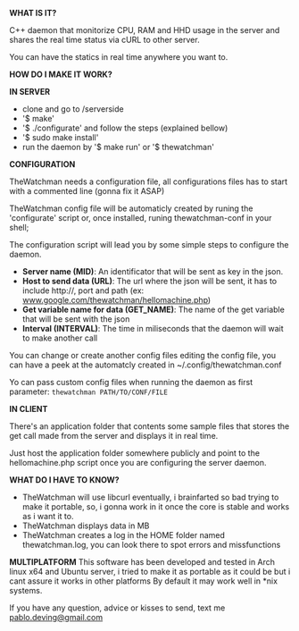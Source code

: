 **WHAT IS IT?**

C++ daemon that monitorize CPU, RAM and HHD usage in the server and shares the real time status via cURL to other server.

You can have the statics in real time anywhere you want to.

**HOW DO I MAKE IT WORK?**

**IN SERVER**

* clone and go to /serverside
* '$ make'
* '$ ./configurate' and follow the steps (explained bellow)
* '$ sudo make install'
* run the daemon by '$ make run' or '$ thewatchman'

**CONFIGURATION**

TheWatchman needs a configuration file, all configurations files has to start with a commented line (gonna fix it ASAP)

TheWatchman config file will be automaticly created by runing the 'configurate' script or, once installed, runing thewatchman-conf in your shell;

The configuration script will lead you by some simple steps to configure the daemon.

* **Server name (MID)**: An identificator that will be sent as key in the json.
* **Host to send data (URL)**: The url where the json will be sent, it has to include http://, port and path (ex: www.google.com/thewatchman/hellomachine.php)
* **Get variable name for data (GET_NAME)**: The name of the get variable that will be sent with the json
* **Interval (INTERVAL)**: The time in miliseconds that the daemon will wait to make another call

You can change or create another config files editing the config file, you can have a peek at the automatcly created in ~/.config/thewatchman.conf

Yo can pass custom config files when running the daemon as first parameter:
`thewatchman PATH/TO/CONF/FILE`

**IN CLIENT**

There's an application folder that contents some sample files that stores the get call made from the server and displays it in real time.

Just host the application folder somewhere publicly and point to the hellomachine.php script once you are configuring the server daemon.

**WHAT DO I HAVE TO KNOW?**
* TheWatchman will use libcurl eventually, i brainfarted so bad trying to make it portable, so, i gonna work in it once the core is stable and works as i want it to.
* TheWatchman displays data in MB
* TheWatchman creates a log in the HOME folder named thewatchman.log, you can look there to spot errors and missfunctions

**MULTIPLATFORM**
This software has been developed and tested in Arch linux x64 and Ubuntu server, i tried to make it as portable as it could be but i cant assure it works in other platforms
By default it may work well in \*nix systems.

If you have any question, advice or kisses to send, text me pablo.deving@gmail.com
